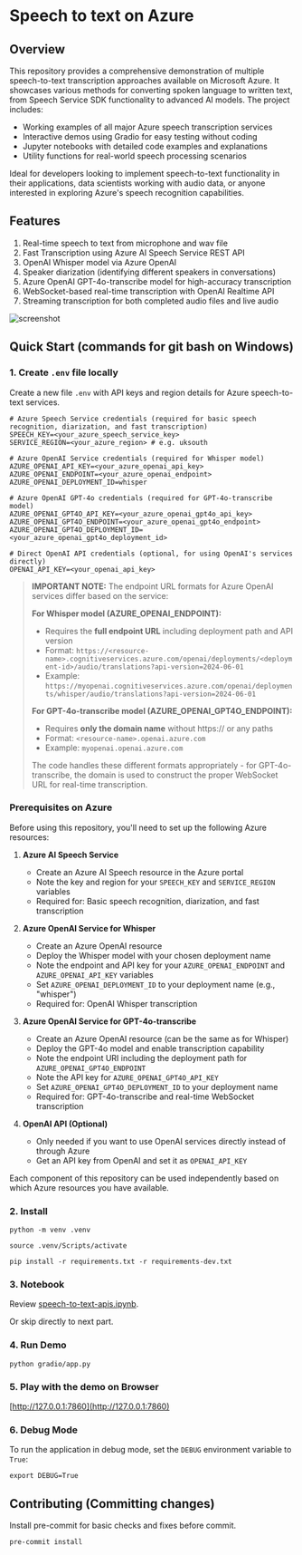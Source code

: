 # Speech to text on Azure

## Overview

This repository provides a comprehensive demonstration of multiple speech-to-text transcription approaches available on Microsoft Azure. It showcases various methods for converting spoken language to written text, from Speech Service SDK functionality to advanced AI models. The project includes:

- Working examples of all major Azure speech transcription services
- Interactive demos using Gradio for easy testing without coding
- Jupyter notebooks with detailed code examples and explanations
- Utility functions for real-world speech processing scenarios

Ideal for developers looking to implement speech-to-text functionality in their applications, data scientists working with audio data, or anyone interested in exploring Azure's speech recognition capabilities.

## Features

1. Real-time speech to text from microphone and wav file
2. Fast Transcription using Azure AI Speech Service REST API
3. OpenAI Whisper model via Azure OpenAI
4. Speaker diarization (identifying different speakers in conversations)
5. Azure OpenAI GPT-4o-transcribe model for high-accuracy transcription
6. WebSocket-based real-time transcription with OpenAI Realtime API
7. Streaming transcription for both completed audio files and live audio

![screenshot](./diagrams/screenshot.png)

## Quick Start (commands for git bash on Windows)

### 1. Create `.env` file locally

Create a new file `.env` with API keys and region details for Azure speech-to-text services.

```.env
# Azure Speech Service credentials (required for basic speech recognition, diarization, and fast transcription)
SPEECH_KEY=<your_azure_speech_service_key>
SERVICE_REGION=<your_azure_region> # e.g. uksouth

# Azure OpenAI Service credentials (required for Whisper model)
AZURE_OPENAI_API_KEY=<your_azure_openai_api_key>
AZURE_OPENAI_ENDPOINT=<your_azure_openai_endpoint>
AZURE_OPENAI_DEPLOYMENT_ID=whisper

# Azure OpenAI GPT-4o credentials (required for GPT-4o-transcribe model)
AZURE_OPENAI_GPT4O_API_KEY=<your_azure_openai_gpt4o_api_key>
AZURE_OPENAI_GPT4O_ENDPOINT=<your_azure_openai_gpt4o_endpoint>
AZURE_OPENAI_GPT4O_DEPLOYMENT_ID=<your_azure_openai_gpt4o_deployment_id>

# Direct OpenAI API credentials (optional, for using OpenAI's services directly)
OPENAI_API_KEY=<your_openai_api_key>
```

> **IMPORTANT NOTE:** The endpoint URL formats for Azure OpenAI services differ based on the service:
> 
> **For Whisper model (AZURE_OPENAI_ENDPOINT):**
> - Requires the **full endpoint URL** including deployment path and API version
> - Format: `https://<resource-name>.cognitiveservices.azure.com/openai/deployments/<deployment-id>/audio/translations?api-version=2024-06-01`
> - Example: `https://myopenai.cognitiveservices.azure.com/openai/deployments/whisper/audio/translations?api-version=2024-06-01`
> 
> **For GPT-4o-transcribe model (AZURE_OPENAI_GPT4O_ENDPOINT):**
> - Requires **only the domain name** without https:// or any paths
> - Format: `<resource-name>.openai.azure.com`
> - Example: `myopenai.openai.azure.com`
>
> The code handles these different formats appropriately - for GPT-4o-transcribe, the domain is used to construct the proper WebSocket URL for real-time transcription.

### Prerequisites on Azure

Before using this repository, you'll need to set up the following Azure resources:

1. **Azure AI Speech Service**
   - Create an Azure AI Speech resource in the Azure portal
   - Note the key and region for your `SPEECH_KEY` and `SERVICE_REGION` variables
   - Required for: Basic speech recognition, diarization, and fast transcription

2. **Azure OpenAI Service for Whisper**
   - Create an Azure OpenAI resource
   - Deploy the Whisper model with your chosen deployment name
   - Note the endpoint and API key for your `AZURE_OPENAI_ENDPOINT` and `AZURE_OPENAI_API_KEY` variables
   - Set `AZURE_OPENAI_DEPLOYMENT_ID` to your deployment name (e.g., "whisper")
   - Required for: OpenAI Whisper transcription

3. **Azure OpenAI Service for GPT-4o-transcribe**
   - Create an Azure OpenAI resource (can be the same as for Whisper)
   - Deploy the GPT-4o model and enable transcription capability
   - Note the endpoint URI including the deployment path for `AZURE_OPENAI_GPT4O_ENDPOINT`
   - Note the API key for `AZURE_OPENAI_GPT4O_API_KEY`
   - Set `AZURE_OPENAI_GPT4O_DEPLOYMENT_ID` to your deployment name
   - Required for: GPT-4o-transcribe and real-time WebSocket transcription

4. **OpenAI API (Optional)**
   - Only needed if you want to use OpenAI services directly instead of through Azure
   - Get an API key from OpenAI and set it as `OPENAI_API_KEY`

Each component of this repository can be used independently based on which Azure resources you have available.

### 2. Install

`python -m venv .venv`

`source .venv/Scripts/activate`

`pip install -r requirements.txt -r requirements-dev.txt`

### 3. Notebook

Review [speech-to-text-apis.ipynb](./notebooks/speech-to-text-apis.ipynb).

Or skip directly to next part.

### 4. Run Demo

`python gradio/app.py`

### 5. Play with the demo on Browser

[http://127.0.0.1:7860](http://127.0.0.1:7860)

### 6. Debug Mode

To run the application in debug mode, set the `DEBUG` environment variable to `True`:

```
export DEBUG=True
```

## Contributing (Committing changes)

Install pre-commit for basic checks and fixes before commit.

`pre-commit install`
